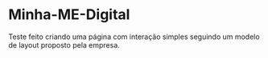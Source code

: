 # Minha-ME-Digital
Teste feito criando uma página com interação simples seguindo um modelo de layout proposto pela empresa.
